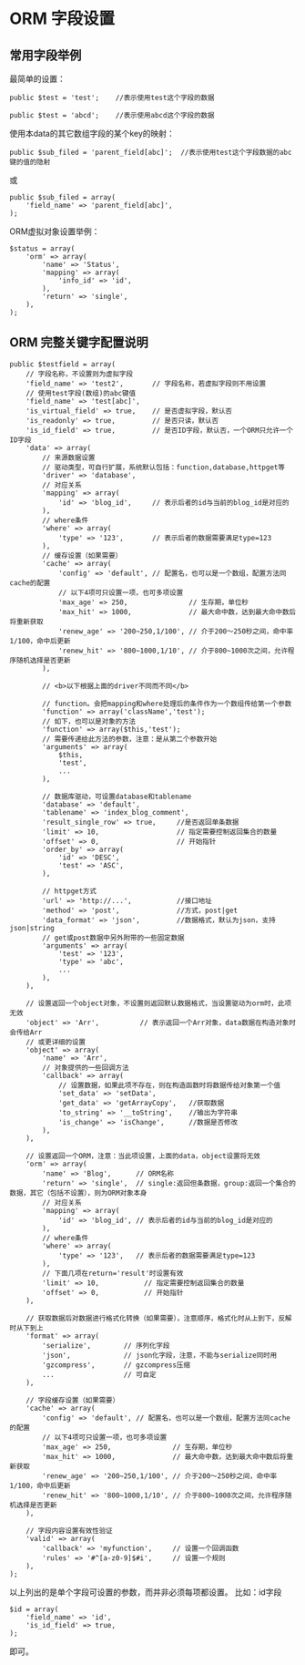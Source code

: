 ORM 字段设置
================
常用字段举例
----------------
最简单的设置：
<pre><code>public $test = 'test';    //表示使用test这个字段的数据</code></pre>
<pre><code>public $test = 'abcd';    //表示使用abcd这个字段的数据</code></pre>

使用本data的其它数组字段的某个key的映射：

    public $sub_filed = 'parent_field[abc]';  //表示使用test这个字段数据的abc键的值的隐射

或

    public $sub_filed = array(
        'field_name' => 'parent_field[abc]',
    );

ORM虚拟对象设置举例：

    $status = array(
        'orm' => array(
            'name' => 'Status',
            'mapping' => array(
                'info_id' => 'id',
            ),
            'return' => 'single',
        ),
    );
    
ORM 完整关键字配置说明
----------------

    public $testfield = array(
    	// 字段名称，不设置则为虚拟字段
    	'field_name' => 'test2',       // 字段名称，若虚拟字段则不用设置
    	// 使用test字段(数组)的abc键值
    	'field_name' => 'test[abc]',
    	'is_virtual_field' => true,    // 是否虚拟字段，默认否
    	'is_readonly' => true,         // 是否只读，默认否
    	'is_id_field' => true,         // 是否ID字段，默认否，一个ORM只允许一个ID字段
    	'data' => array(
    		// 来源数据设置
    	    // 驱动类型，可自行扩展，系统默认包括：function,database,httpget等
    		'driver' => 'database',
    		// 对应关系
            'mapping' => array(
                'id' => 'blog_id',     // 表示后者的id与当前的blog_id是对应的
            ),
            // where条件
            'where' => array(
                'type' => '123',       // 表示后者的数据需要满足type=123
            ),
            // 缓存设置（如果需要）
            'cache' => array(
                'config' => 'default', // 配置名，也可以是一个数组，配置方法同cache的配置
                // 以下4项可只设置一项，也可多项设置
                'max_age' => 250,               // 生存期，单位秒
                'max_hit' => 1000,              // 最大命中数，达到最大命中数后将重新获取
                'renew_age' => '200~250,1/100', // 介于200～250秒之间，命中率1/100，命中后更新
                'renew_hit' => '800~1000,1/10', // 介于800~1000次之间，允许程序随机选择是否更新
            ),
            
            // <b>以下根据上面的driver不同而不同</b>
    
            // function。会把mapping和where处理后的条件作为一个数组传给第一个参数
            'function' => array('className','test');
            // 如下，也可以是对象的方法
            'function' => array($this,'test');
            // 需要传递给此方法的参数，注意：是从第二个参数开始
            'arguments' => array(
                $this,
                'test',
                ...
            ),
            
    		// 数据库驱动，可设置database和tablename
    		'database' => 'default',
    		'tablename' => 'index_blog_comment',
    		'result_single_row' => true,	 //是否返回单条数据
            'limit' => 10,           		 // 指定需要控制返回集合的数量
            'offset' => 0,           		 // 开始指针
            'order_by' => array(
            	'id' => 'DESC',
            	'test' => 'ASC',
            ),
    		
    		// httpget方式
    		'url' => 'http://...',           //接口地址
    		'method' => 'post',              //方式，post|get
    		'data_format' => 'json',         //数据格式，默认为json，支持json|string
    		// get或post数据中另外附带的一些固定数据
            'arguments' => array(
                'test' => '123',
                'type' => 'abc',
                ...
            ),
    	),
    	
        // 设置返回一个object对象，不设置则返回默认数据格式，当设置驱动为orm时，此项无效
        'object' => 'Arr',          // 表示返回一个Arr对象，data数据在构造对象时会传给Arr
        // 或更详细的设置
        'object' => array(
            'name' => 'Arr',
            // 对象提供的一些回调方法
            'callback' => array(
                // 设置数据，如果此项不存在，则在构造函数时将数据传给对象第一个值
                'set_data' => 'setData',
                'get_data' => 'getArrayCopy',   //获取数据
                'to_string' => '__toString',    //输出为字符串
                'is_change' => 'isChange',      //数据是否修改
            ),
        ),
        
    	// 设置返回一个ORM，注意：当此项设置，上面的data，object设置将无效
    	'orm' => array(
    	    'name' => 'Blog',      // ORM名称
            'return' => 'single',  // single:返回但条数据，group:返回一个集合的数据，其它（包括不设置），则为ORM对象本身
    	    // 对应关系
            'mapping' => array(
                'id' => 'blog_id', // 表示后者的id与当前的blog_id是对应的
            ),
            // where条件
            'where' => array(
                'type' => '123',   // 表示后者的数据需要满足type=123
            ),
            // 下面几项在return='result'时设置有效
            'limit' => 10,           // 指定需要控制返回集合的数量
            'offset' => 0,           // 开始指针
    	),
    	
        // 获取数据后对数据进行格式化转换（如果需要），注意顺序，格式化时从上到下，反解时从下到上
        'format' => array(
            'serialize',        // 序列化字段
            'json',             // json化字段，注意，不能与serialize同时用
            'gzcompress',       // gzcompress压缩
            ...                 // 可自定
        ),
        
        // 字段缓存设置（如果需要）
        'cache' => array(
            'config' => 'default', // 配置名，也可以是一个数组，配置方法同cache的配置
            // 以下4项可只设置一项，也可多项设置
            'max_age' => 250,               // 生存期，单位秒
            'max_hit' => 1000,              // 最大命中数，达到最大命中数后将重新获取
            'renew_age' => '200~250,1/100', // 介于200～250秒之间，命中率1/100，命中后更新
            'renew_hit' => '800~1000,1/10', // 介于800~1000次之间，允许程序随机选择是否更新
        ),
        
        // 字段内容设置有效性验证
        'valid' => array(
            'callback' => 'myfunction',     // 设置一个回调函数
            'rules' => '#^[a-z0-9]$#i',     // 设置一个规则
        ),
    );

以上列出的是单个字段可设置的参数，而并非必须每项都设置。
比如：id字段

    $id = array(
        'field_name' => 'id',
        'is_id_field' => true,
    );

即可。